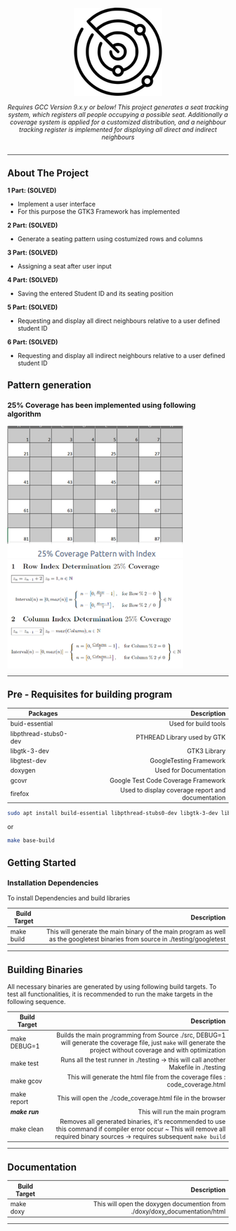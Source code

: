 <div id="top"></div>

<!-- PROJECT LOGO -->
<br />


<div align="center">

<img src="./doxy/images/logo.png" alt="alt text" width="200"/>

<i>Requires GCC Version 9.x.y or below! This project generates a seat tracking system, which registers all people occupying a possible seat. Additionally a coverage system is applied for a customized distribution, and a neighbour tracking register is implemented for displaying all direct and indirect neighbours</i>
<br />
<br />

</div>

<hr>

<!-- ABOUT THE PROJECT -->
## About The Project

<strong>1 Part: (SOLVED)<br /></strong>
* Implement a user interface<br />
* For this purpose the GTK3 Framework has implemented<br />

<strong>2 Part: (SOLVED)<br /></strong>
* Generate a seating pattern using costumized rows and columns <br />

<strong>3 Part: (SOLVED)<br /></strong>
* Assigning a seat after user input <br />

<strong>4 Part: (SOLVED)<br /></strong>
* Saving the entered Student ID and its seating position <br />

<strong>5 Part: (SOLVED)<br /></strong>
* Requesting and display all direct neighbours relative to a user defined student ID<br />

<strong>6 Part: (SOLVED)<br /></strong>
* Requesting and display all indirect neighbours relative to a user defined student ID<br />

## Pattern generation
### 25% Coverage has been implemented using following algorithm

<img src="./doxy/images/25cov_pattern.png" alt="alt text" width="400"/>
<img src="./doxy/images/row_col_deter_25cov.png" alt="alt text" width="400"/>
<hr>

## Pre - Requisites for building program

| Packages              |                                       Description |
|-----------------------|--------------------------------------------------:|
| buid-essential        |                              Used for build tools |
| libpthread-stubs0-dev |                       PTHREAD Library used by GTK |
| libgtk-3-dev          |                                      GTK3 Library |
| libgtest-dev          |                           GoogleTesting Framework |
| doxygen               |                            Used for Documentation |
| gcovr                 |               Google Test Code Coverage Framework |
| firefox               | Used to display coverage report and documentation |
   
   ```sh
   sudo apt install build-essential libpthread-stubs0-dev libgtk-3-dev libgtest-dev doxygen gcovr firefox
   ```
   or
   
   ```sh
   make base-build 
   ```
   
   
   
<!-- GETTING STARTED -->
## Getting Started

### Installation Dependencies

To install Dependencies and build libraries

| Build Target |                                                                                                                   Description |
|--------------|------------------------------------------------------------------------------------------------------------------------------:|
| make build   | This will generate the main binary of the main program as well as the googletest binaries from source in ./testing/googletest |

<hr>

<!-- USAGE EXAMPLES -->
## Building Binaries
All necessary binaries are generated by using following build targets. To test all functionalities, it is recommended to run the make targets in the following sequence. 


| Build Target   |                                                                                                                                                              Description |
|----------------|-------------------------------------------------------------------------------------------------------------------------------------------------------------------------:|
| make DEBUG=1   | Builds the main programming from Source ./src, DEBUG=1 will generate the coverage file, just ```make``` will generate the project without coverage and with optimization  |
| make test      |                                                                                    Runs all the test runner in ./testing -> this will call another Makefile in ./testing |
| make gcov      |                                                                                            This will generate the html file from the coverage files : code_coverage.html |
| make report    |                                                                                                              This will open the ./code_coverage.html file in the browser |
| ***make run*** |                                                                                                                                           This will run the main program |
| make clean     | Removes all generated binaries, it's recommended to use this command if compiler error occur ~ This will remove all required binary sources -> requires subsequent ```make build``` |



<hr>

## Documentation

| Build Target |                                                                Description |
|--------------|---------------------------------------------------------------------------:|
| make doxy    | This will open the doxygen documention from ./doxy/doxy_documentation/html |

<hr>
